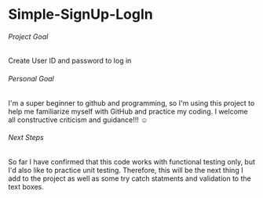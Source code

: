 # Simple-SignUp-LogIn
###### Project Goal
Create User ID and password to log in

###### Personal Goal
I'm a super beginner to github and programming, so I'm using this project to help me familiarize myself with GitHub and practice my coding. I welcome all constructive criticism and guidance!!! :relaxed:  

###### Next Steps
So far I have confirmed that this code works with functional testing only, but I'd also like to practice unit testing. Therefore, this will be the next thing I add to the project as well as some try catch statments and validation to the text boxes.
